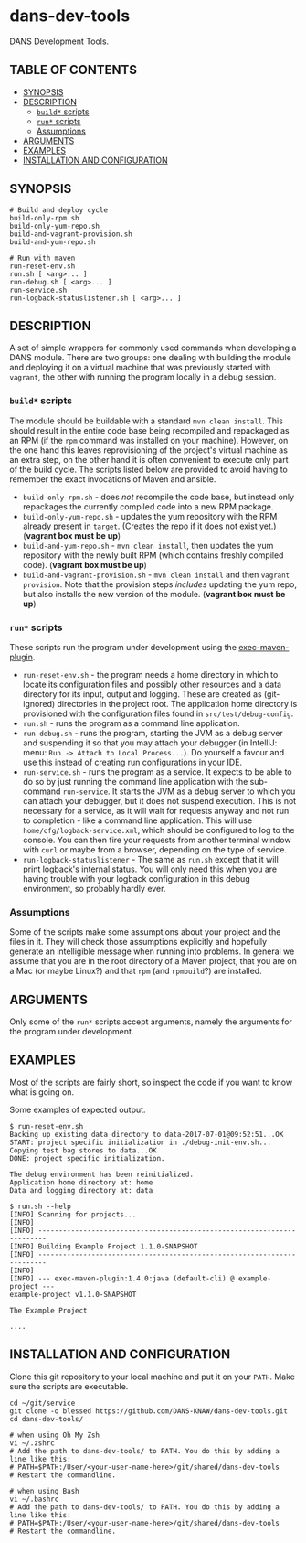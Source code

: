 dans-dev-tools
==============

DANS Development Tools.

TABLE OF CONTENTS
-----------------

* [SYNOPSIS](#synopsis)
* [DESCRIPTION](#description)
    + [`build*` scripts](#build-scripts)
    + [`run*` scripts](#run-scripts)
    + [Assumptions](#assumptions)
* [ARGUMENTS](#arguments)
* [EXAMPLES](#examples)
* [INSTALLATION AND CONFIGURATION](#installation-and-configuration)


SYNOPSIS
--------

    # Build and deploy cycle
    build-only-rpm.sh
    build-only-yum-repo.sh
    build-and-vagrant-provision.sh
    build-and-yum-repo.sh

    # Run with maven
    run-reset-env.sh
    run.sh [ <arg>... ]
    run-debug.sh [ <arg>... ]
    run-service.sh
    run-logback-statuslistener.sh [ <arg>... ]
    
DESCRIPTION
-----------
A set of simple wrappers for commonly used commands when developing a DANS module. There are two groups:
one dealing with building the module and deploying it on a virtual machine that was previously started
with `vagrant`, the other with running the program locally in a debug session.

### `build*` scripts
The module should be buildable with a standard `mvn clean install`. This should result in the entire code base
being recompiled and repackaged as an RPM (if the `rpm` command was installed on your machine). However, on the
one hand this leaves reprovisioning of the project's virtual machine as an extra step, on the other hand it is 
often convenient to execute only part of the build cycle. The scripts listed below are provided to avoid having
to remember the exact invocations of Maven and ansible.

* `build-only-rpm.sh` - does *not* recompile the code base, but instead only repackages the currently compiled
   code into a new RPM package. 
* `build-only-yum-repo.sh` - updates the yum repository with the RPM already present in `target`. (Creates the repo if it
   does not exist yet.) (**vagrant box must be up**)
* `build-and-yum-repo.sh` - `mvn clean install`, then updates the yum repository with the newly built RPM (which contains
   freshly compiled code). (**vagrant box must be up**)
* `build-and-vagrant-provision.sh` - `mvn clean install` and then `vagrant provision`. Note that the provision steps *includes*
   updating the yum repo, but also installs the new version of the module. (**vagrant box must be up**)

### `run*` scripts
These scripts run the program under development using the [exec-maven-plugin]. 

* `run-reset-env.sh` - the program needs a home directory in which to locate its configuration files and possibly
  other resources and a data directory for its input, output and logging. These are created as (git-ignored) directories
  in the project root. The application home directory is provisioned with the configuration files found in `src/test/debug-config`.
* `run.sh` - runs the program as a command line application.
* `run-debug.sh` - runs the program, starting the JVM as a debug server and suspending it so that you may attach your debugger
  (in IntelliJ: menu: `Run -> Attach to Local Process...`). Do yourself a favour and use this instead of creating run configurations
  in your IDE.
* `run-service.sh` - runs the program as a service. It expects to be able to do so by just running the command line application with
  the sub-command `run-service`. It starts the JVM as a debug server to which you can attach your debugger, but it does not suspend
  execution. This is not necessary for a service, as it will wait for requests anyway and not run to completion - like a command line
  application. This will use `home/cfg/logback-service.xml`, which should be configured to log to the console. You can then
  fire your requests from another terminal window with `curl` or maybe from a browser, depending on the type of service.
* `run-logback-statuslistener` - The same as `run.sh` except that it will print logback's internal status. You will only need this
  when you are having trouble with your logback configuration in this debug environment, so probably hardly ever.

[exec-maven-plugin]: http://www.mojohaus.org/exec-maven-plugin/index.html

### Assumptions
Some of the scripts make some assumptions about your project and the files in it. They will check those assumptions explicitly
and hopefully generate an intelligible message when running into problems. In general we assume that you are in the root directory
of a Maven project, that you are on a Mac (or maybe Linux?) and that `rpm` (and `rpmbuild`?) are installed.


ARGUMENTS
---------
Only some of the `run*` scripts accept arguments, namely the arguments for the program under development.


EXAMPLES
--------
Most of the scripts are fairly short, so inspect the code if you want to know what is going on.

Some examples of expected output.

    $ run-reset-env.sh
    Backing up existing data directory to data-2017-07-01@09:52:51...OK
    START: project specific initialization in ./debug-init-env.sh...
    Copying test bag stores to data...OK
    DONE: project specific initialization.
    
    The debug environment has been reinitialized.
    Application home directory at: home
    Data and logging directory at: data
    
    $ run.sh --help
    [INFO] Scanning for projects...
    [INFO]
    [INFO] ------------------------------------------------------------------------
    [INFO] Building Example Project 1.1.0-SNAPSHOT
    [INFO] ------------------------------------------------------------------------
    [INFO]
    [INFO] --- exec-maven-plugin:1.4.0:java (default-cli) @ example-project ---
    example-project v1.1.0-SNAPSHOT
    
    The Example Project
    
    ....


INSTALLATION AND CONFIGURATION
------------------------------
Clone this git repository to your local machine and put it on your `PATH`. Make sure
the scripts are executable.

    cd ~/git/service
    git clone -o blessed https://github.com/DANS-KNAW/dans-dev-tools.git
    cd dans-dev-tools/
    
    # when using Oh My Zsh
    vi ~/.zshrc
    # Add the path to dans-dev-tools/ to PATH. You do this by adding a line like this:
    # PATH=$PATH:/User/<your-user-name-here>/git/shared/dans-dev-tools
    # Restart the commandline.
    
    # when using Bash
    vi ~/.bashrc
    # Add the path to dans-dev-tools/ to PATH. You do this by adding a line like this:
    # PATH=$PATH:/User/<your-user-name-here>/git/shared/dans-dev-tools
    # Restart the commandline.

